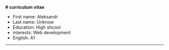 **# сurriculum vitae**


* First name: Aleksandr
* Last name: Unknow
* Education: High shcool
* interests: Web development
* English: A1
---





